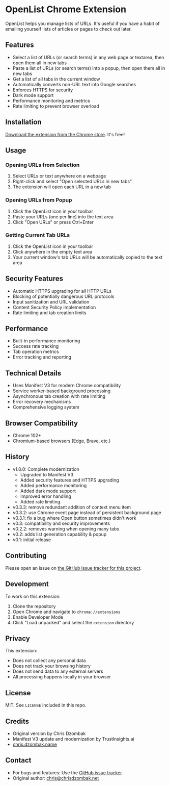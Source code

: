 # OpenList Chrome Extension

OpenList helps you manage lists of URLs. It's useful if you have a habit of emailing yourself lists of articles or pages to check out later.

## Features

* Select a list of URLs (or search terms) in any web page or textarea, then open them all in new tabs
* Paste a list of URLs (or search terms) into a popup, then open them all in new tabs
* Get a list of all tabs in the current window
* Automatically converts non-URL text into Google searches
* Enforces HTTPS for security
* Dark mode support
* Performance monitoring and metrics
* Rate limiting to prevent browser overload

## Installation

[Download the extension from the Chrome store](https://chromewebstore.google.com/detail/openlist/lfbdgcgbddpkaogkhaieknhallmebhkm?authuser=0&hl=en). It's free!

## Usage

### Opening URLs from Selection
1. Select URLs or text anywhere on a webpage
2. Right-click and select "Open selected URLs in new tabs"
3. The extension will open each URL in a new tab

### Opening URLs from Popup
1. Click the OpenList icon in your toolbar
2. Paste your URLs (one per line) into the text area
3. Click "Open URLs" or press Ctrl+Enter

### Getting Current Tab URLs
1. Click the OpenList icon in your toolbar
2. Click anywhere in the empty text area
3. Your current window's tab URLs will be automatically copied to the text area

## Security Features

* Automatic HTTPS upgrading for all HTTP URLs
* Blocking of potentially dangerous URL protocols
* Input sanitization and URL validation
* Content Security Policy implementation
* Rate limiting and tab creation limits

## Performance

* Built-in performance monitoring
* Success rate tracking
* Tab operation metrics
* Error tracking and reporting

## Technical Details

* Uses Manifest V3 for modern Chrome compatibility
* Service worker-based background processing
* Asynchronous tab creation with rate limiting
* Error recovery mechanisms
* Comprehensive logging system

## Browser Compatibility

* Chrome 102+
* Chromium-based browsers (Edge, Brave, etc.)

## History

* v1.0.0: Complete modernization
  - Upgraded to Manifest V3
  - Added security features and HTTPS upgrading
  - Added performance monitoring
  - Added dark mode support
  - Improved error handling
  - Added rate limiting
* v0.3.3: remove redundant addition of context menu item
* v0.3.2: use Chrome event page instead of persistent background page
* v0.3.1: fix a bug where Open button sometimes didn't work
* v0.3: compatibility and security improvements
* v0.2.2: removes warning when opening many tabs
* v0.2: adds list generation capability & popup
* v0.1: initial release

## Contributing

Please open an issue on [the GitHub issue tracker for this project](https://github.com/cdzombak/OpenList/issues).

## Development

To work on this extension:

1. Clone the repository
2. Open Chrome and navigate to `chrome://extensions`
3. Enable Developer Mode
4. Click "Load unpacked" and select the `extension` directory

## Privacy

This extension:
* Does not collect any personal data
* Does not track your browsing history
* Does not send data to any external servers
* All processing happens locally in your browser

## License

MIT. See `LICENSE` included in this repo.

## Credits

* Original version by Chris Dzombak
* Manifest V3 update and modernization by TrustInsights.ai
* [chris.dzombak.name](http://chris.dzombak.name/)

## Contact

* For bugs and features: Use the [GitHub issue tracker](https://github.com/cdzombak/OpenList/issues)
* Original author: chris@chrisdzombak.net
